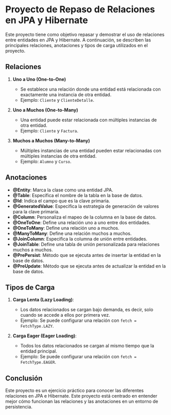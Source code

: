 # Proyecto de Repaso de Relaciones en JPA y Hibernate

Este proyecto tiene como objetivo repasar y demostrar el uso de relaciones entre entidades en JPA y Hibernate. A continuación, se describen las principales relaciones, anotaciones y tipos de carga utilizados en el proyecto.

## Relaciones

1. **Uno a Uno (One-to-One)**
    - Se establece una relación donde una entidad está relacionada con exactamente una instancia de otra entidad.
    - Ejemplo: `Cliente` y `ClienteDetalle`.

2. **Uno a Muchos (One-to-Many)**
    - Una entidad puede estar relacionada con múltiples instancias de otra entidad.
    - Ejemplo: `Cliente` y `Factura`.

3. **Muchos a Muchos (Many-to-Many)**
    - Múltiples instancias de una entidad pueden estar relacionadas con múltiples instancias de otra entidad.
    - Ejemplo: `Alumno` y `Curso`.

## Anotaciones

- **@Entity**: Marca la clase como una entidad JPA.
- **@Table**: Especifica el nombre de la tabla en la base de datos.
- **@Id**: Indica el campo que es la clave primaria.
- **@GeneratedValue**: Especifica la estrategia de generación de valores para la clave primaria.
- **@Column**: Personaliza el mapeo de la columna en la base de datos.
- **@OneToOne**: Define una relación uno a uno entre dos entidades.
- **@OneToMany**: Define una relación uno a muchos.
- **@ManyToMany**: Define una relación muchos a muchos.
- **@JoinColumn**: Especifica la columna de unión entre entidades.
- **@JoinTable**: Define una tabla de unión personalizada para relaciones muchos a muchos.
- **@PrePersist**: Método que se ejecuta antes de insertar la entidad en la base de datos.
- **@PreUpdate**: Método que se ejecuta antes de actualizar la entidad en la base de datos.

## Tipos de Carga

1. **Carga Lenta (Lazy Loading)**:
    - Los datos relacionados se cargan bajo demanda, es decir, solo cuando se accede a ellos por primera vez.
    - Ejemplo: Se puede configurar una relación con `fetch = FetchType.LAZY`.

2. **Carga Eager (Eager Loading)**:
    - Todos los datos relacionados se cargan al mismo tiempo que la entidad principal.
    - Ejemplo: Se puede configurar una relación con `fetch = FetchType.EAGER`.

## Conclusión

Este proyecto es un ejercicio práctico para conocer las diferentes relaciones en JPA e Hibernate. Este proyecto está centrado en entender mejor cómo funcionan las relaciones y las anotaciones en un entorno de persistencia.

